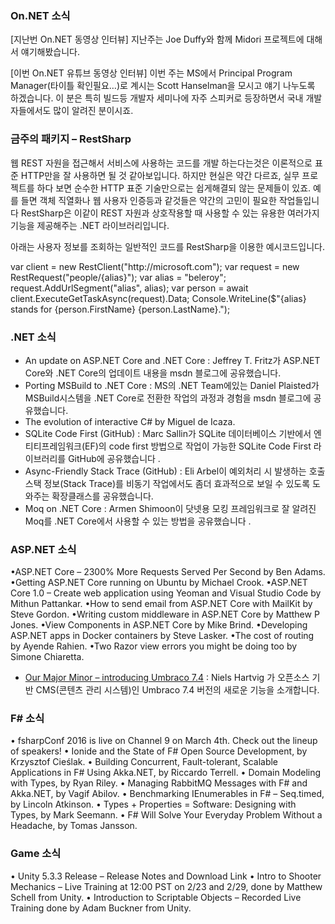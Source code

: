 ### On.NET 소식
[지난번 On.NET 동영상 인터뷰] 지난주는 Joe Duffy와 함께 Midori 프로젝트에 대해서 얘기해봤습니다. 

[이번 On.NET 유튜브 동영상 인터뷰] 이번 주는 MS에서 Principal Program Manager(타이틀 확인필요…)로 계시는 Scott Hanselman을 모시고 얘기 나누도록 하겠습니다. 이 분은 특히 빌드등 개발자 세미나에 자주 스피커로 등장하면서 국내 개발자들에서도 많이 알려진 분이시죠. 

### 금주의 패키지 – RestSharp  
   
웹 REST 자원을 접근해서 서비스에 사용하는 코드를 개발 하는다는것은 이론적으로 표준 HTTP만을 잘 사용하면 될 것 같아보입니다. 하지만 현실은 약간 다르죠, 실무 프로젝트를 하다 보면 순수한 HTTP 표준  기술만으로는 쉽게해결되 않는 문제들이 있죠. 예를 들면  객체 직열화나 웹 사용자 인증등과 같것들은 약간의 고민이 필요한 작업들입니다 RestSharp은 이같이 REST 자원과 상호작용할 때 사용할 수 있는 유용한 여러가지 기능을 제공해주는 .NET 라이브러리입니다.

아래는 사용자 정보를 조회하는 일반적인 코드를 RestSharp을 이용한 예시코드입니다.
<section>
var client = new RestClient("http://microsoft.com");
var request = new RestRequest("people/{alias}");
var alias = "beleroy";
request.AddUrlSegment("alias", alias);
var person = await client.ExecuteGetTaskAsync<Person>(request).Data;
Console.WriteLine($"{alias} stands for {person.FirstName} {person.LastName}.");
</section>

### .NET 소식

* An update on ASP.NET Core and .NET Core : Jeffrey T. Fritz가 ASP.NET Core와 .NET Core의 업데이트 내용을 msdn 블로그에 공유했습니다.
* Porting MSBuild to .NET Core : MS의 .NET Team에있는 Daniel Plaisted가 MSBuild시스템을 .NET Core로 전환한 작업의 과정과 경험을 msdn 블로그에 공유했습니다.
* The evolution of interactive C# by Miguel de Icaza.
* SQLite Code First (GitHub) :  Marc Sallin가 SQLite 데이터베이스 기반에서 엔티티프레임워크(EF)의 code first 방법으로 작업이 가능한 SQLite Code First 라이브러리를 GitHub에 공유했습니다 .
* Async-Friendly Stack Trace (GitHub) : Eli Arbel이 예외처리 시 발생하는 호출스택 정보(Stack Trace)를 비동기 작업에서도 좀더 효과적으로 보일 수 있도록 도와주는 확장클래스를 공유했습니다.
* Moq on .NET Core : Armen Shimoon이 닷넷용 모킹 프레임워크로 잘 알려진 Moq를 .NET Core에서 사용할 수 있는 방법을 공유했습니다 .


### ASP.NET 소식
•ASP.NET Core – 2300% More Requests Served Per Second by Ben Adams.
•Getting ASP.NET Core running on Ubuntu by Michael Crook.
•ASP.NET Core 1.0 – Create web application using Yeoman and Visual Studio Code by Mithun Pattankar.
•How to send email from ASP.NET Core with MailKit
 by Steve Gordon.
•Writing custom middleware in ASP.NET Core by Matthew P Jones.
•View Components in ASP.NET Core by Mike Brind.
•Developing ASP.NET apps in Docker containers by Steve Lasker.
•The cost of routing by Ayende Rahien.
•Two Razor view errors you might be doing too by Simone Chiaretta.

* [Our Major Minor – introducing Umbraco 7.4](http://umbraco.com/follow-us/blog-archive/2016/2/11/our-major-minor-introducing-umbraco-74/) : Niels Hartvig 가 오픈소스 기반 CMS(콘텐츠 관리 시스템)인 Umbraco 7.4 버전의 새로운 기능을 소개합니다.
### F# 소식
• fsharpConf 2016 is live on Channel 9 on March 4th. Check out the lineup of speakers!
• Ionide and the State of F# Open Source Development, by Krzysztof Cieślak.
• Building Concurrent, Fault-tolerant, Scalable Applications in F# Using Akka.NET, by Riccardo Terrell.
• Domain Modeling with Types, by Ryan Riley.
• Managing RabbitMQ Messages with F# and Akka.NET, by Vagif Abilov.
• Benchmarking IEnumerables in F# – Seq.timed, by Lincoln Atkinson.
• Types + Properties = Software: Designing with Types, by Mark Seemann.
• F# Will Solve Your Everyday Problem Without a Headache, by Tomas Jansson.

### Game 소식
• Unity 5.3.3 Release – Release Notes and Download Link
• Intro to Shooter Mechanics – Live Training at 12:00 PST on 2/23 and 2/29, done by Matthew Schell from Unity.
• Introduction to Scriptable Objects – Recorded Live Training done by Adam Buckner from Unity.
